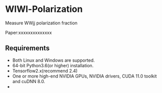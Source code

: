 # WlWl-Polarization
Measure WWjj polarization fraction 

Paper:xxxxxxxxxxxxxx

## Requirements
* Both Linux and Windows are supported.
* 64-bit Python3.6(or higher) installation.
* Tensorflow2.x(recommend 2.4)
* One or more high-end NVIDIA GPUs, NVIDIA drivers, CUDA 11.0 toolkit and cuDNN 8.0.
* 
